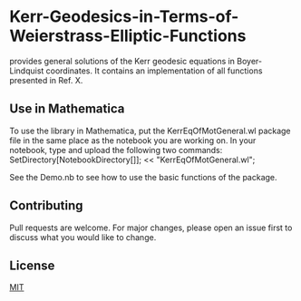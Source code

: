 # Kerr-Geodesics-in-Terms-of-Weierstrass-Elliptic-Functions
provides  general solutions of the Kerr geodesic equations in Boyer-Lindquist coordinates. It contains an implementation of  all functions presented in Ref. X.

## Use in Mathematica

To use the library in Mathematica, put the KerrEqOfMotGeneral.wl package file in the same place as the notebook you are working on. In your notebook, type and upload the following two commands:
	SetDirectory[NotebookDirectory[]];
  	<< "KerrEqOfMotGeneral.wl";
  
See the Demo.nb to see how to use the basic functions of the package.

## Contributing

Pull requests are welcome. For major changes, please open an issue first
to discuss what you would like to change.

## License

[MIT](https://choosealicense.com/licenses/mit/)
